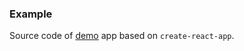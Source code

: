 ### Example

Source code of [demo](https://zarv1k.github.io/slate-dev-tools/) app based on `create-react-app`.
